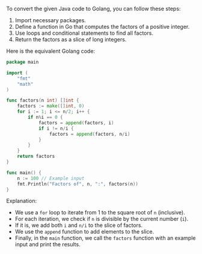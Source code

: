To convert the given Java code to Golang, you can follow these steps:

1. Import necessary packages.
2. Define a function in Go that computes the factors of a positive integer.
3. Use loops and conditional statements to find all factors.
4. Return the factors as a slice of long integers.

Here is the equivalent Golang code:

```go
package main

import (
	"fmt"
	"math"
)

func factors(n int) []int {
	factors := make([]int, 0)
	for i := 1; i <= n/2; i++ {
		if n%i == 0 {
			factors = append(factors, i)
			if i != n/i {
				factors = append(factors, n/i)
			}
		}
	}
	return factors
}

func main() {
	n := 100 // Example input
	fmt.Println("Factors of", n, ":", factors(n))
}
```

Explanation:
- We use a `for` loop to iterate from 1 to the square root of `n` (inclusive).
- For each iteration, we check if `n` is divisible by the current number (`i`).
- If it is, we add both `i` and `n/i` to the slice of factors.
- We use the `append` function to add elements to the slice.
- Finally, in the `main` function, we call the `factors` function with an example input and print the results.
